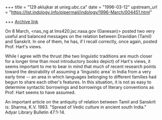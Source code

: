 +++
title = "129 aklujkar at unixg.ubc.ca"
date = "1996-03-12"
upstream_url = "https://list.indology.info/pipermail/indology/1996-March/004451.html"

+++
[Archive link](https://list.indology.info/pipermail/indology/1996-March/004451.html)

On 8 March, <nas_ng at lms420.jsc.nasa.gov (Ganesan)> posted two very useful
and balanced messages on the relation between Dravidian (Tamil) and
Sanskrit. In one of them, he  has, if I recall correctly, once again,
posted Prof. Hart's views. 

While I agree with the thrust (the two linguistic traditions are much
closer for a longer time than most introductory books depict) of Hart's
views, it seems important to me to bear in mind that much of recent
research points toward the desirability of assuming a 'linguistic area' in
India from a very early time -- an area in which languages belonging to
different families had begun to share each other's features. In this
situation, it is not as easy to determine syntactic borrowings and
borrowings of literary conventions as Prof. Hart seems to have assumed. 

An important article on the antiquity of relation between Tamil and
Sanskrit is: Sharma, K.V. 1983. "Spread of Vedic culture in ancient south
India." Adyar Library Bulletin 47:1-14.





